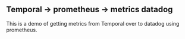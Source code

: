 ## Temporal -> prometheus -> metrics datadog

This is a demo of getting metrics from Temporal over to datadog using prometheus. 
